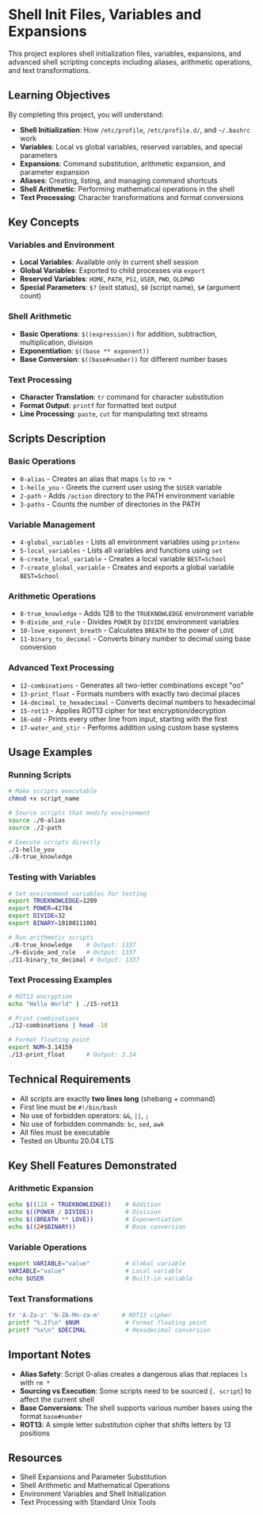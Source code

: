 # Shell Init Files, Variables and Expansions

This project explores shell initialization files, variables, expansions, and advanced shell scripting concepts including aliases, arithmetic operations, and text transformations.

## Learning Objectives

By completing this project, you will understand:

- **Shell Initialization**: How `/etc/profile`, `/etc/profile.d/`, and `~/.bashrc` work
- **Variables**: Local vs global variables, reserved variables, and special parameters
- **Expansions**: Command substitution, arithmetic expansion, and parameter expansion
- **Aliases**: Creating, listing, and managing command shortcuts
- **Shell Arithmetic**: Performing mathematical operations in the shell
- **Text Processing**: Character transformations and format conversions

## Key Concepts

### Variables and Environment
- **Local Variables**: Available only in current shell session
- **Global Variables**: Exported to child processes via `export`
- **Reserved Variables**: `HOME`, `PATH`, `PS1`, `USER`, `PWD`, `OLDPWD`
- **Special Parameters**: `$?` (exit status), `$0` (script name), `$#` (argument count)

### Shell Arithmetic
- **Basic Operations**: `$((expression))` for addition, subtraction, multiplication, division
- **Exponentiation**: `$((base ** exponent))`
- **Base Conversion**: `$((base#number))` for different number bases

### Text Processing
- **Character Translation**: `tr` command for character substitution
- **Format Output**: `printf` for formatted text output
- **Line Processing**: `paste`, `cut` for manipulating text streams

## Scripts Description

### Basic Operations
- `0-alias` - Creates an alias that maps `ls` to `rm *`
- `1-hello_you` - Greets the current user using the `$USER` variable
- `2-path` - Adds `/action` directory to the PATH environment variable
- `3-paths` - Counts the number of directories in the PATH

### Variable Management
- `4-global_variables` - Lists all environment variables using `printenv`
- `5-local_variables` - Lists all variables and functions using `set`
- `6-create_local_variable` - Creates a local variable `BEST=School`
- `7-create_global_variable` - Creates and exports a global variable `BEST=School`

### Arithmetic Operations
- `8-true_knowledge` - Adds 128 to the `TRUEKNOWLEDGE` environment variable
- `9-divide_and_rule` - Divides `POWER` by `DIVIDE` environment variables
- `10-love_exponent_breath` - Calculates `BREATH` to the power of `LOVE`
- `11-binary_to_decimal` - Converts binary number to decimal using base conversion

### Advanced Text Processing
- `12-combinations` - Generates all two-letter combinations except "oo"
- `13-print_float` - Formats numbers with exactly two decimal places
- `14-decimal_to_hexadecimal` - Converts decimal numbers to hexadecimal
- `15-rot13` - Applies ROT13 cipher for text encryption/decryption
- `16-odd` - Prints every other line from input, starting with the first
- `17-water_and_stir` - Performs addition using custom base systems

## Usage Examples

### Running Scripts
```bash
# Make scripts executable
chmod +x script_name

# Source scripts that modify environment
source ./0-alias
source ./2-path

# Execute scripts directly
./1-hello_you
./8-true_knowledge
```

### Testing with Variables
```bash
# Set environment variables for testing
export TRUEKNOWLEDGE=1209
export POWER=42784
export DIVIDE=32
export BINARY=10100111001

# Run arithmetic scripts
./8-true_knowledge    # Output: 1337
./9-divide_and_rule   # Output: 1337
./11-binary_to_decimal # Output: 1337
```

### Text Processing Examples
```bash
# ROT13 encryption
echo "Hello World" | ./15-rot13

# Print combinations
./12-combinations | head -10

# Format floating point
export NUM=3.14159
./13-print_float      # Output: 3.14
```

## Technical Requirements

- All scripts are exactly **two lines long** (shebang + command)
- First line must be `#!/bin/bash`
- No use of forbidden operators: `&&`, `||`, `;`
- No use of forbidden commands: `bc`, `sed`, `awk`
- All files must be executable
- Tested on Ubuntu 20.04 LTS

## Key Shell Features Demonstrated

### Arithmetic Expansion
```bash
echo $((128 + TRUEKNOWLEDGE))    # Addition
echo $((POWER / DIVIDE))         # Division
echo $((BREATH ** LOVE))         # Exponentiation
echo $((2#$BINARY))              # Base conversion
```

### Variable Operations
```bash
export VARIABLE="value"          # Global variable
VARIABLE="value"                 # Local variable
echo $USER                       # Built-in variable
```

### Text Transformations
```bash
tr 'A-Za-z' 'N-ZA-Mn-za-m'      # ROT13 cipher
printf "%.2f\n" $NUM             # Format floating point
printf "%x\n" $DECIMAL           # Hexadecimal conversion
```

## Important Notes

- **Alias Safety**: Script 0-alias creates a dangerous alias that replaces `ls` with `rm *`
- **Sourcing vs Execution**: Some scripts need to be sourced (`. script`) to affect the current shell
- **Base Conversions**: The shell supports various number bases using the format `base#number`
- **ROT13**: A simple letter substitution cipher that shifts letters by 13 positions

## Resources

- Shell Expansions and Parameter Substitution
- Shell Arithmetic and Mathematical Operations
- Environment Variables and Shell Initialization
- Text Processing with Standard Unix Tools
